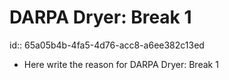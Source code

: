 # DARPA Dryer: Break 1
id:: 65a05b4b-4fa5-4d76-acc8-a6ee382c13ed
- Here write the reason for DARPA Dryer: Break 1